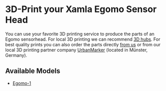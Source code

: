 # 3D-Print your Xamla Egomo Sensor Head

You can use your favorite 3D printing service to produce the parts of an Egomo sensorhead. For local 3D printing we can recommend [3D hubs](https://www.3dhubs.com/). For best quality prints you can also order the parts directly [from us](mailto:egomo@xamla.com) or from our local 3D printing partner company [UrbanMarker](http://urbanmaker.de/) (located in Münster, Germany).

## Available Models

- [Egomo-1](egomo-1/readme.md)


